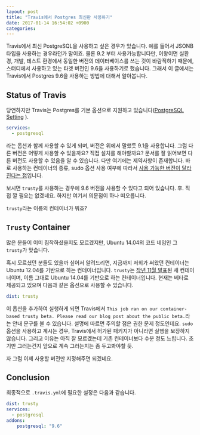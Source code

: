 ```yaml
---
layout: post
title: "Travis에서 Postgres 최신판 사용하기"
date: 2017-01-14 16:54:02 +0900
categories:
---
```


Travis에서 최신 PostgreSQL을 사용하고 싶은 경우가 있습니다.
예를 들어서 JSONB 타입을 사용하는 경우라던가 말이죠.
물론 9.2 부터 사용가능합니다만, 이왕이면 실환경, 개발, 테스트 환경에서 동일한
버전의 데이터베이스를 쓰는 것이 바람직하기 때문에, 스터디에서 사용하고 있는
타겟 버전인 9.6을 사용하기로 했습니다. 그래서 이 글에서는 Travis에서
Postgres 9.6을 사용하는 방법에 대해서 알아봅니다.

## Status of Travis

당연하지만 Travis는 Postgres를 기본 옵션으로 지원하고
있습니다([PostgreSQL Setting](https://docs.travis-ci.com/user/database-setup/#PostgreSQL)
).

```yml
services:
  - postgresql
```

라는 옵션과 함께 사용할 수 있게 되며, 버전은 위에서 말했듯 9.1을 사용합니다.
그럼 다른 버전은 어떻게 사용할 수 있을까요? 직접 설치를 해야할까요?
문서를 잘 읽어보면 다른 버전도 사용할 수 있음을 알 수 있습니다.
다만 여기에는 제약사항이 존재합니다. 바로 사용하는 컨테이너의 종류,
sudo 옵션 사용 여부에 따라서 [사용 가능한 버전이 달라진다는 점](https://docs.travis-ci.com/user/database-setup/#Using-a-different-PostgreSQL-Version)입니다.

보시면 `trusty`를 사용하는 경우에 9.6 버전을 사용할 수 있다고 되어 있습니다.
후. 직접 깔 필요는 없겠네요. 하지만 여기서 의문점이 하나 떠오릅니다.

`trusty`라는 이름의 컨테이너가 뭐죠?

## `Trusty` Container

많은 분들이 이미 짐작하셨을지도 모르겠지만,
Ubuntu 14.04의 코드 네임인 그 `trusty`가 맞습니다.

혹시 모르셨던 분들도 있을까 싶어서 알려드리면, 지금까지 저희가 써왔던 컨테이너는
Ubuntu 12.04를 기반으로 하는 컨테이너입니다.
`trusty`는 [작년 11월 발표](https://blog.travis-ci.com/2016-11-08-trusty-container-public-beta/)된 새 컨테이너이며,
이름 그대로 Ubuntu 14.04를 기반으로 하는 컨테이너입니다. 현재는 베타로 제공되고
있으며 다음과 같은 옵션으로 사용할 수 있습니다.

```yml
dist: trusty
```

이 옵션을 추가하여 실행하게 되면 Travis에서 `This job ran on our container-based trusty beta. Please read our blog post about the public beta.`라는
안내 문구를 볼 수 있습니다. 설명에 따르면 주의할 점은 권한 문제 정도인데요.
`sudo` 옵션을 사용하고 계시는 경우, Travis에서 허가된 패키지가 아니라면 실행을
보장하지 않습니다. 그리고 이유는 아직 잘 모르겠는데 기존 컨테이너보다 수분 정도
느립니다. 초기만 그러는건지 앞으로 계속 그러는지는 좀 두고봐야할 듯.

자 그럼 이제 사용할 버전만 지정해주면 되겠네요.

## Conclusion

최종적으로 `.travis.yml`에 필요한 설정은 다음과 같습니다.

```yml
dist: trusty
services:
  - postgresql
addons:
    postgresql: "9.6"
```
